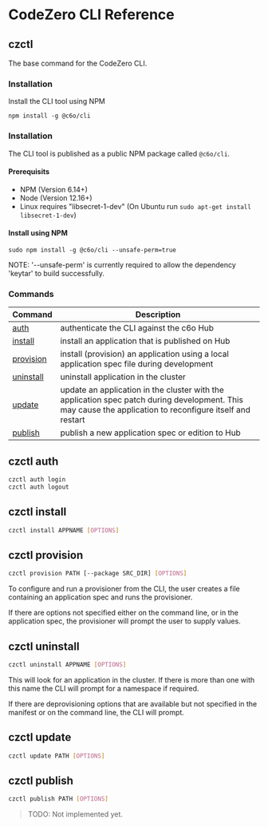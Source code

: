 # CodeZero CLI Reference

## czctl

The base command for the CodeZero CLI.

### Installation

Install the CLI tool using NPM

```
npm install -g @c6o/cli
```

### Installation

The CLI tool is published as a public NPM package called `@c6o/cli`.

#### Prerequisits

- NPM (Version 6.14+)
- Node (Version 12.16+)
- Linux requires "libsecret-1-dev" (On Ubuntu run `sudo apt-get install libsecret-1-dev`)

#### Install using NPM

```
sudo npm install -g @c6o/cli --unsafe-perm=true
```

NOTE: '--unsafe-perm' is currently required to allow the dependency 'keytar' to build successfully.

### Commands

| Command                 | Description                                                                                                                                               |
| ----------------------- | --------------------------------------------------------------------------------------------------------------------------------------------------------- |
| [auth](#auth)           | authenticate the CLI against the c6o Hub                                                                                                                  |
| [install](#install)     | install an application that is published on Hub                                                                                                           |
| [provision](#provision) | install (provision) an application using a local application spec file during development                                                                 |
| [uninstall](#uninstall) | uninstall application in the cluster                                                                                                                      |
| [update](#update)       | update an application in the cluster with the application spec patch during development. This may cause the application to reconfigure itself and restart |
| [publish](#publish)     | publish a new application spec or edition to Hub                                                                                                          |

<a name="auth" id="auth"></a>

## czctl auth

```bash
czctl auth login
czctl auth logout
```

<a name="install" id="install"></a>

## czctl install

```bash
czctl install APPNAME [OPTIONS]
```

<a name="provision" id="provision"></a>

## czctl provision

```bash
czctl provision PATH [--package SRC_DIR] [OPTIONS]
```

To configure and run a provisioner from the CLI, the user creates a file containing an application spec and runs the provisioner.

If there are options not specified either on the command line, or in the application spec, the provisioner will prompt the user to supply values.

<a name="uninstall" id="uninstall"></a>

## czctl uninstall

```bash
czctl uninstall APPNAME [OPTIONS]
```

This will look for an application in the cluster. If there is more than one with this name the CLI will prompt for a namespace if required.

If there are deprovisioning options that are available but not specified in the manifest or on the command line, the CLI will prompt.

<a name="update" id="update"></a>

## czctl update

```bash
czctl update PATH [OPTIONS]
```

<a name="publish" id="publish"></a>

## czctl publish

```bash
czctl publish PATH [OPTIONS]
```

> TODO: Not implemented yet.
